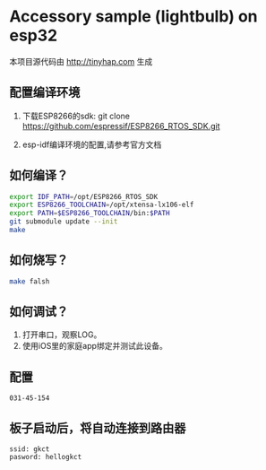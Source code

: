 # Accessory sample (lightbulb) on esp32

本项目源代码由 http://tinyhap.com 生成

## 配置编译环境
1. 下载ESP8266的sdk:
git clone https://github.com/espressif/ESP8266_RTOS_SDK.git

2. esp-idf编译环境的配置,请参考官方文档

## 如何编译？
```bash
export IDF_PATH=/opt/ESP8266_RTOS_SDK
export ESP8266_TOOLCHAIN=/opt/xtensa-lx106-elf
export PATH=$ESP8266_TOOLCHAIN/bin:$PATH
git submodule update --init
make 
```

## 如何烧写？ 
```bash
make falsh
```

## 如何调试？
1. 打开串口，观察LOG。
2. 使用iOS里的家庭app绑定并测试此设备。

## 配置
```
031-45-154
```

## 板子启动后，将自动连接到路由器
```
ssid: gkct
pasword: hellogkct
```
